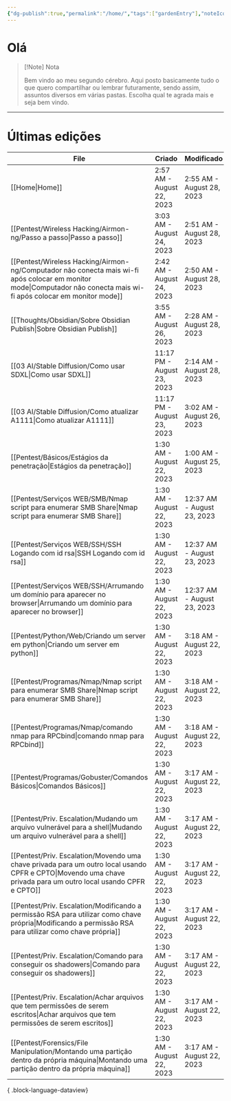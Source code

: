 ```yaml
---
{"dg-publish":true,"permalink":"/home/","tags":["gardenEntry"],"noteIcon":""}
---
```


# Olá

>[!Note] Nota
>
> Bem vindo ao meu segundo cérebro. Aqui posto basicamente tudo o que quero compartilhar ou lembrar futuramente, sendo assim, assuntos diversos em várias pastas. Escolha qual te agrada mais e seja bem vindo.

---

# Últimas edições

| File                                                                                                                                                                     | Criado                     | Modificado                 |
| ------------------------------------------------------------------------------------------------------------------------------------------------------------------------ | -------------------------- | -------------------------- |
| [[Home\|Home]]                                                                                                                                                        | 2:57 AM - August 22, 2023  | 2:55 AM - August 28, 2023  |
| [[Pentest/Wireless Hacking/Airmon-ng/Passo a passo\|Passo a passo]]                                                                                                   | 3:03 AM - August 24, 2023  | 2:51 AM - August 28, 2023  |
| [[Pentest/Wireless Hacking/Airmon-ng/Computador não conecta mais wi-fi após colocar em monitor mode\|Computador não conecta mais wi-fi após colocar em monitor mode]] | 2:42 AM - August 24, 2023  | 2:50 AM - August 28, 2023  |
| [[Thoughts/Obsidian/Sobre Obsidian Publish\|Sobre Obsidian Publish]]                                                                                                  | 3:55 AM - August 26, 2023  | 2:28 AM - August 28, 2023  |
| [[03 AI/Stable Diffusion/Como usar SDXL\|Como usar SDXL]]                                                                                                             | 11:17 PM - August 23, 2023 | 2:14 AM - August 28, 2023  |
| [[03 AI/Stable Diffusion/Como atualizar A1111\|Como atualizar A1111]]                                                                                                 | 11:17 PM - August 23, 2023 | 3:02 AM - August 26, 2023  |
| [[Pentest/Básicos/Estágios da penetração\|Estágios da penetração]]                                                                                                    | 1:30 AM - August 22, 2023  | 1:00 AM - August 25, 2023  |
| [[Pentest/Serviços WEB/SMB/Nmap script para enumerar SMB Share\|Nmap script para enumerar SMB Share]]                                                                 | 1:30 AM - August 22, 2023  | 12:37 AM - August 23, 2023 |
| [[Pentest/Serviços WEB/SSH/SSH Logando com id rsa\|SSH Logando com id rsa]]                                                                                           | 1:30 AM - August 22, 2023  | 12:37 AM - August 23, 2023 |
| [[Pentest/Serviços WEB/SSH/Arrumando um domínio para aparecer no browser\|Arrumando um domínio para aparecer no browser]]                                             | 1:30 AM - August 22, 2023  | 12:37 AM - August 23, 2023 |
| [[Pentest/Python/Web/Criando um server em python\|Criando um server em python]]                                                                                       | 1:30 AM - August 22, 2023  | 3:18 AM - August 22, 2023  |
| [[Pentest/Programas/Nmap/Nmap script para enumerar SMB Share\|Nmap script para enumerar SMB Share]]                                                                   | 1:30 AM - August 22, 2023  | 3:18 AM - August 22, 2023  |
| [[Pentest/Programas/Nmap/comando nmap para RPCbind\|comando nmap para RPCbind]]                                                                                       | 1:30 AM - August 22, 2023  | 3:18 AM - August 22, 2023  |
| [[Pentest/Programas/Gobuster/Comandos Básicos\|Comandos Básicos]]                                                                                                     | 1:30 AM - August 22, 2023  | 3:17 AM - August 22, 2023  |
| [[Pentest/Priv. Escalation/Mudando um arquivo vulnerável para a shell\|Mudando um arquivo vulnerável para a shell]]                                                   | 1:30 AM - August 22, 2023  | 3:17 AM - August 22, 2023  |
| [[Pentest/Priv. Escalation/Movendo uma chave privada para um outro local usando CPFR e CPTO\|Movendo uma chave privada para um outro local usando CPFR e CPTO]]       | 1:30 AM - August 22, 2023  | 3:17 AM - August 22, 2023  |
| [[Pentest/Priv. Escalation/Modificando a permissão RSA para utilizar como chave própria\|Modificando a permissão RSA para utilizar como chave própria]]               | 1:30 AM - August 22, 2023  | 3:17 AM - August 22, 2023  |
| [[Pentest/Priv. Escalation/Comando para conseguir os shadowers\|Comando para conseguir os shadowers]]                                                                 | 1:30 AM - August 22, 2023  | 3:17 AM - August 22, 2023  |
| [[Pentest/Priv. Escalation/Achar arquivos que tem permissões de serem escritos\|Achar arquivos que tem permissões de serem escritos]]                                 | 1:30 AM - August 22, 2023  | 3:17 AM - August 22, 2023  |
| [[Pentest/Forensics/File Manipulation/Montando uma partição dentro da própria máquina\|Montando uma partição dentro da própria máquina]]                              | 1:30 AM - August 22, 2023  | 3:17 AM - August 22, 2023  |

{ .block-language-dataview}








